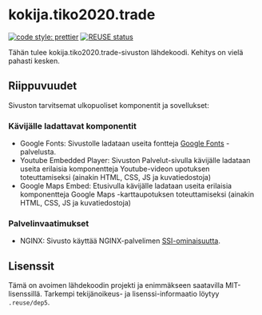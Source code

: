 # kokija.tiko2020.trade

[![code style: prettier](https://img.shields.io/badge/code_style-prettier-ff69b4.svg)](https://github.com/prettier/prettier)
[![REUSE status](https://api.reuse.software/badge/github.com/Kentsuuu93/kokija.tiko2020.trade)](https://api.reuse.software/info/github.com/Kentsuuu93/kokija.tiko2020.trade)

Tähän tulee kokija.tiko2020.trade-sivuston lähdekoodi. Kehitys on vielä pahasti kesken.

## Riippuvuudet

Sivuston tarvitsemat ulkopuoliset komponentit ja sovellukset:

### Kävijälle ladattavat komponentit
- Google Fonts: Sivustolle ladataan useita fontteja [Google Fonts](https://fonts.google.com/) -palvelusta.
- Youtube Embedded Player: Sivuston Palvelut-sivulla kävijälle ladataan useita erilaisia komponentteja Youtube-videon upotuksen toteuttamiseksi (ainakin HTML, CSS, JS ja kuvatiedostoja)
- Google Maps Embed: Etusivulla kävijälle ladataan useita erilaisia komponentteja Google Maps -karttaupotuksen toteuttamiseksi (ainakin HTML, CSS, JS ja kuvatiedostoja)
### Palvelinvaatimukset
- NGINX: Sivusto käyttää NGINX-palvelimen [SSI-ominaisuutta](http://nginx.org/en/docs/http/ngx_http_ssi_module.html).

## Lisenssit

Tämä on avoimen lähdekoodin projekti ja enimmäkseen saatavilla MIT-lisenssillä. Tarkempi tekijänoikeus- ja lisenssi-informaatio löytyy `.reuse/dep5`.
